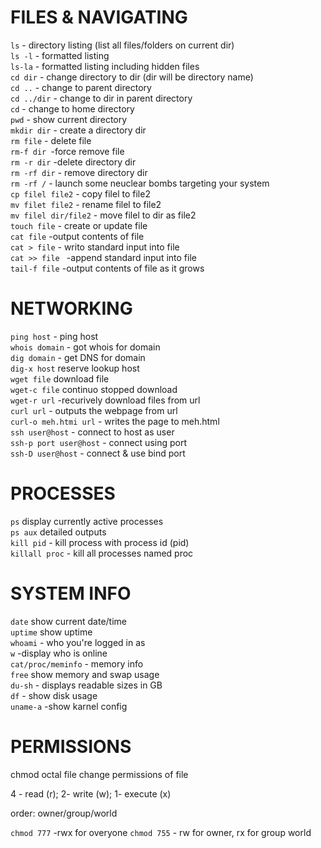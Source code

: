 # FILES & NAVIGATING

```ls``` - directory listing (list all files/folders on current dir) <br>
```ls -l``` - formatted listing <br>
```ls-la``` - formatted listing including hidden files  <br>
```cd dir``` - change directory to dir (dir will be directory name) <br>
```cd ..``` - change to parent directory <br>
```cd ../dir``` - change to dir in parent directory <br>
```cd``` - change to home directory <br>
```pwd``` - show current directory <br>
```mkdir dir``` - create a directory dir <br>
```rm file``` - delete file <br>
```rm-f dir ```-force remove file <br>
```rm -r dir``` -delete directory dir <br>
```rm -rf dir``` - remove directory dir <br>
```rm -rf /``` - launch some neuclear bombs targeting your system <br>
```cp filel file2``` - copy filel to file2 <br>
```mv filet file2``` - rename filel to file2 <br>
```mv filel dir/file2``` - move filel to dir as file2 <br>
```touch file``` - create or update file <br>
```cat file``` -output contents of file <br>
```cat > file``` - writo standard input into file <br>
```cat >> file ``` -append standard input into file <br>
```tail-f file``` -output contents of file as it grows <br>


# NETWORKING

```ping host``` - ping host <br>
```whois domain``` - got whois for domain <br>
```dig domain``` - get DNS for domain  <br>
```dig-x host``` reserve lookup host <br>
```wget file``` download file <br>
```wget-c file``` continuo stopped download <br>
```wget-r url``` -recurively download files from url <br>
```curl url``` - outputs the webpage from url <br>
```curl-o meh.htmi url``` - writes the page to meh.html  <br>
```ssh user@host``` - connect to host as user <br>
```ssh-p port user@host``` - connect using port <br>
```ssh-D user@host``` - connect & use bind port <br>


# PROCESSES

```ps``` display currently active processes <br>
```ps aux``` detailed outputs  <br>
```kill pid``` - kill process with process id (pid)  <br>
```killall proc``` - kill all processes named proc <br>

# SYSTEM INFO

```date``` show current date/time <br>
```uptime``` show uptime <br>
```whoami``` - who you're logged in as <br>
```w``` -display who is online  <br>
```cat/proc/meminfo``` - memory info  <br>
```free``` show memory and swap usage  <br>
```du-sh``` - displays readable sizes in GB <br>
```df``` - show disk usage <br>
```uname-a``` -show karnel config <br>


# PERMISSIONS

chmod octal file change permissions of file

4 - read (r); 2- write (w); 1- execute (x)

order: owner/group/world

```chmod 777``` -rwx for overyone 
```chmod 755``` - rw for owner, rx for group world

